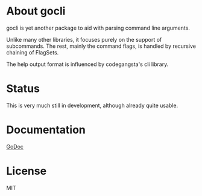 # About gocli

gocli is yet another package to aid with parsing command line arguments.

Unlike many other libraries, it focuses purely on the support of subcommands.
The rest, mainly the command flags, is handled by recursive chaining of FlagSets.

The help output format is influenced by codegangsta's cli library.

# Status

This is very much still in development, although already quite usable.

# Documentation

[GoDoc](http://godoc.org/github.com/tchap/gocli)

# License

MIT
